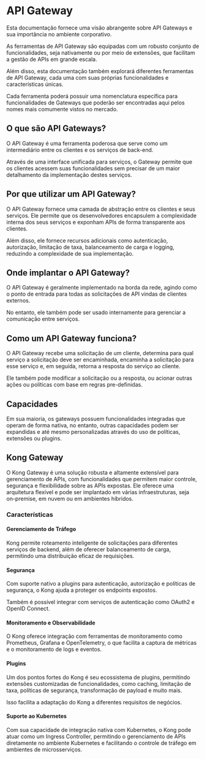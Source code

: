 # API Gateway

Esta documentação fornece uma visão abrangente sobre API Gateways e sua importância no ambiente corporativo.

As ferramentas de API Gateway são equipadas com um robusto conjunto de funcionalidades, seja nativamente ou por meio de extensões, que facilitam a gestão de APIs em grande escala.

Além disso, esta documentação também explorará diferentes ferramentas de API Gateway, cada uma com suas próprias funcionalidades e características únicas.

Cada ferramenta poderá possuir uma nomenclatura específica para funcionalidades de Gateways que poderão ser encontradas aqui pelos nomes mais comumente vistos no mercado.

## O que são API Gateways?

O API Gateway é uma ferramenta poderosa que serve como um intermediário entre os clientes e os serviços de back-end.

Através de uma interface unificada para serviços, o Gateway permite que os clientes acessem suas funcionalidades sem precisar de um maior detalhamento da implementação destes serviços.

## Por que utilizar um API Gateway?

O API Gateway fornece uma camada de abstração entre os clientes e seus serviços. Ele permite que os desenvolvedores encapsulem a complexidade interna dos seus serviços e exponham APIs de forma transparente aos clientes.

Além disso, ele fornece recursos adicionais como autenticação, autorização, limitação de taxa, balanceamento de carga e logging, reduzindo a complexidade de sua implementação.

## Onde implantar o API Gateway?

O API Gateway é geralmente implementado na borda da rede, agindo como o ponto de entrada para todas as solicitações de API vindas de clientes externos.

No entanto, ele também pode ser usado internamente para gerenciar a comunicação entre serviços.

## Como um API Gateway funciona?

O API Gateway recebe uma solicitação de um cliente, determina para qual serviço a solicitação deve ser encaminhada, encaminha a solicitação para esse serviço e, em seguida, retorna a resposta do serviço ao cliente.

Ele também pode modificar a solicitação ou a resposta, ou acionar outras ações ou políticas com base em regras pre-definidas.

## Capacidades

Em sua maioria, os gateways possuem funcionalidades integradas que operam de forma nativa, no entanto, outras capacidades podem ser expandidas e até mesmo personalizadas através do uso de políticas, extensões ou plugins.

## Kong Gateway

O Kong Gateway é uma solução robusta e altamente extensível para gerenciamento de APIs, com funcionalidades que permitem maior controle, segurança e flexibilidade sobre as APIs expostas. Ele oferece uma arquitetura flexível e pode ser implantado em várias infraestruturas, seja on-premise, em nuvem ou em ambientes híbridos.

### Características

#### Gerenciamento de Tráfego

Kong permite roteamento inteligente de solicitações para diferentes serviços de backend, além de oferecer balanceamento de carga, permitindo uma distribuição eficaz de requisições.

#### Segurança

Com suporte nativo a plugins para autenticação, autorização e políticas de segurança, o Kong ajuda a proteger os endpoints expostos.

Também é possível integrar com serviços de autenticação como OAuth2 e OpenID Connect.

#### Monitoramento e Observabilidade

O Kong oferece integração com ferramentas de monitoramento como Prometheus, Grafana e OpenTelemetry, o que facilita a captura de métricas e o monitoramento de logs e eventos.

#### Plugins

Um dos pontos fortes do Kong é seu ecossistema de plugins, permitindo extensões customizadas de funcionalidades, como caching, limitação de taxa, políticas de segurança, transformação de payload e muito mais.

Isso facilita a adaptação do Kong a diferentes requisitos de negócios.

#### Suporte ao Kubernetes

Com sua capacidade de integração nativa com Kubernetes, o Kong pode atuar como um Ingress Controller, permitindo o gerenciamento de APIs diretamente no ambiente Kubernetes e facilitando o controle de tráfego em ambientes de microsserviços.
